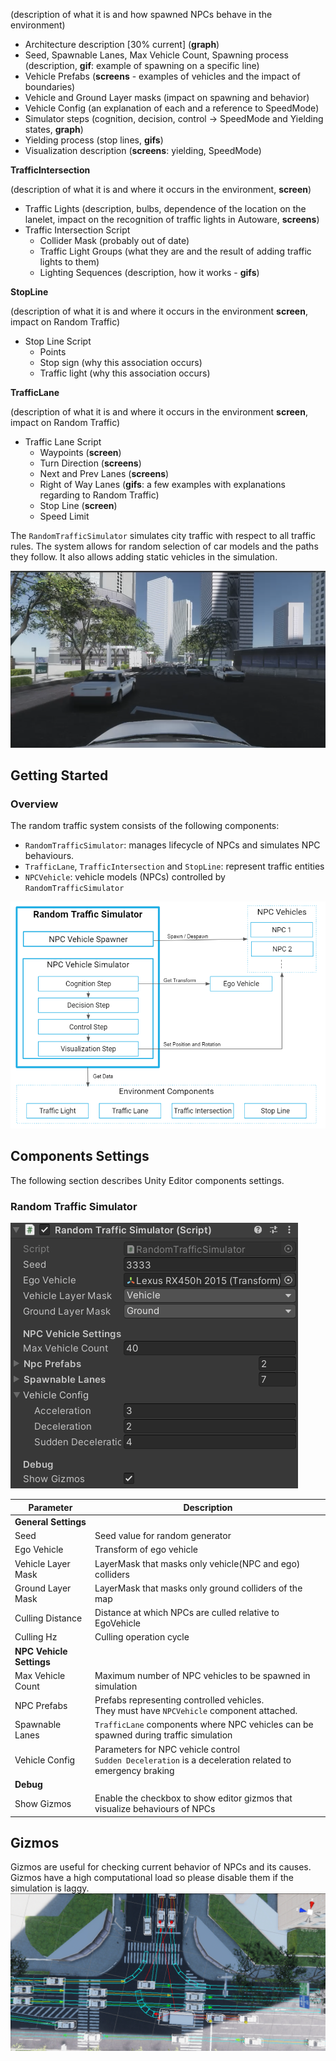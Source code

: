 <!-- TODO everything, copied old, but has to be adjusted a lot (30%) -->
(description of what it is and how spawned NPCs behave in the environment)

- Architecture description [30% current] (**graph**)
- Seed, Spawnable Lanes, Max Vehicle Count, Spawning process (description, **gif**: example of spawning on a specific line)
- Vehicle Prefabs (**screens** - examples of vehicles and the impact of boundaries)
- Vehicle and Ground Layer masks (impact on spawning and behavior)
- Vehicle Config (an explanation of each and a reference to SpeedMode)
- Simulator steps (cognition, decision, control -> SpeedMode and Yielding states, **graph**)
- Yielding process (stop lines, **gifs**)
- Visualization description (**screens**: yielding, SpeedMode)

**TrafficIntersection**

(description of what it is and where it occurs in the environment, **screen**)

- Traffic Lights (description, bulbs, dependence of the location on the lanelet, impact on the recognition of traffic lights in Autoware, **screens**)
- Traffic Intersection Script
    - Collider Mask (probably out of date)
    - Traffic Light Groups (what they are and the result of adding traffic lights to them)
    - Lighting Sequences (description, how it works - **gifs**)

**StopLine**

(description of what it is and where it occurs in the environment **screen**, impact on Random Traffic)

- Stop Line Script
    - Points
    - Stop sign (why this association occurs)
    - Traffic light (why this association occurs)

**TrafficLane**

(description of what it is and where it occurs in the environment **screen**, impact on Random Traffic)

- Traffic Lane Script
    - Waypoints (**screen**)
    - Turn Direction (**screens**)
    - Next and Prev Lanes (**screens**)
    - Right of Way Lanes (**gifs**: a few examples with explanations regarding to Random Traffic)
    - Stop Line (**screen**)
    - Speed Limit

The `RandomTrafficSimulator` simulates city traffic with respect to all traffic rules. The system allows for random selection of car models and the paths they follow. It also allows adding static vehicles in the simulation.

![random_traffic](random_traffic.png)

## Getting Started
### Overview

The random traffic system consists of the following components:

- `RandomTrafficSimulator`:  manages lifecycle of NPCs and simulates NPC behaviours.
- `TrafficLane`, `TrafficIntersection` and `StopLine`: represent traffic entities
- `NPCVehicle`: vehicle models (NPCs) controlled by `RandomTrafficSimulator`

![](overview.png)

## Components Settings

The following section describes Unity Editor components settings.

### Random Traffic Simulator

![inspector](inspector.png)

| Parameter | Description |
|---|---|
| **General Settings** | |
| Seed | Seed value for random generator |
| Ego Vehicle | Transform of ego vehicle |
| Vehicle Layer Mask | LayerMask that masks only vehicle(NPC and ego) colliders |
| Ground Layer Mask | LayerMask that masks only ground colliders of the map |
| Culling Distance | Distance at which NPCs are culled relative to EgoVehicle |
| Culling Hz | Culling operation cycle |
| **NPC Vehicle Settings** | |
| Max Vehicle Count | Maximum number of NPC vehicles to be spawned in simulation|
| NPC Prefabs | Prefabs representing controlled vehicles.<br/> They must have `NPCVehicle` component attached. |
| Spawnable Lanes | `TrafficLane` components where NPC vehicles can be spawned during traffic simulation|
| Vehicle Config | Parameters for NPC vehicle control<br/>`Sudden Deceleration` is a deceleration related to emergency braking |
| **Debug** | |
| Show Gizmos | Enable the checkbox to show editor gizmos that visualize behaviours of NPCs |

## Gizmos
Gizmos are useful for checking current behavior of NPCs and its causes.
Gizmos have a high computational load so please disable them if the simulation is laggy.
![gizmos](gizmos.png)

